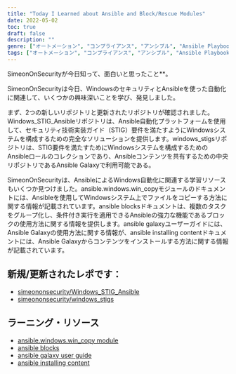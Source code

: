```yaml
---
title: "Today I Learned about Ansible and Block/Rescue Modules"
date: 2022-05-02
toc: true
draft: false
description: ""
genre: ["オートメーション", "コンプライアンス", "アンシブル", "Ansible Playbooks（アンシブル プレイブック", "Ansibleコレクション", "Windowsのセキュリティ", "ウィンドウズ・アドミニストレーション", "セキュリティ・コンプライアンス", "ITオートメーション", "コンフィギュレーションマネジメント"]
tags: ["オートメーション", "コンプライアンス", "アンシブル", "Ansible Playbooks（アンシブル プレイブック", "Ansibleコレクション", "ギットハブ", "ブロック", "レスキュー", "常に", "Windowsのセキュリティ", "ウィンドウズ・アドミニストレーション", "STIGの条件", "セキュリティオートメーション", "コンフィギュレーションマネジメント", "ITセキュリティ", "Ansibleモジュール", "ウィンドウズ・オートメーション", "Ansible Galaxy（アンシブル・ギャラクシー", "ウィンドウズSTIG", "Windows管理ツール", "セキュリティ技術実装ガイド", "Ansibleコンテンツ", "Windowsセキュリティのベストプラクティス", "ITオートメーションソリューション", "セキュリティ監査", "Windowsのシステム構成"]
---
```

SimeonOnSecurityが今日知って、面白いと思ったこと**。

SimeonOnSecurityは今日、WindowsのセキュリティとAnsibleを使った自動化に関連して、いくつかの興味深いことを学び、発見しました。

まず、2つの新しいリポジトリと更新されたリポジトリが確認されました。Windows_STIG_Ansibleリポジトリは、Ansible自動化プラットフォームを使用して、セキュリティ技術実装ガイド（STIG）要件を満たすようにWindowsシステムを構成するための完全なソリューションを提供します。windows_stigsリポジトリは、STIG要件を満たすためにWindowsシステムを構成するためのAnsibleロールのコレクションであり、Ansibleコンテンツを共有するための中央リポジトリであるAnsible Galaxyで利用可能である。

SimeonOnSecurityは、AnsibleによるWindows自動化に関連する学習リソースもいくつか見つけました。ansible.windows.win_copyモジュールのドキュメントには、Ansibleを使用してWindowsシステム上でファイルをコピーする方法に関する情報が記載されています。ansible blocksドキュメントは、複数のタスクをグループ化し、条件付き実行を適用できるAnsibleの強力な機能であるブロックの使用方法に関する情報を提供します。ansible galaxyユーザーガイドには、Ansible Galaxyの使用方法に関する情報が、ansible installing contentドキュメントには、Ansible Galaxyからコンテンツをインストールする方法に関する情報が記載されています。

## 新規/更新されたレポです：

- [simeononsecurity/Windows_STIG_Ansible](https://github.com/simeononsecurity/Windows_STIG_Ansible)
- [simeononsecurity/windows_stigs](https://galaxy.ansible.com/simeononsecurity/windows_stigs)

## ラーニング・リソース
- [ansible.windows.win_copy module](https://docs.ansible.com/ansible/latest/collections/ansible/windows/win_copy_module.html)
- [ansible blocks](https://docs.ansible.com/ansible/latest/user_guide/playbooks_blocks.html)
- [ansible galaxy user guide](https://docs.ansible.com/ansible/latest/galaxy/user_guide.html)
- [ansible installing content](https://galaxy.ansible.com/docs/using/installing.html)